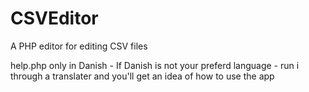 # CSVEditor
A PHP editor for editing CSV files

help.php only in Danish - If Danish is not your preferd language - run i through a translater and you'll get an idea of how to use the app
